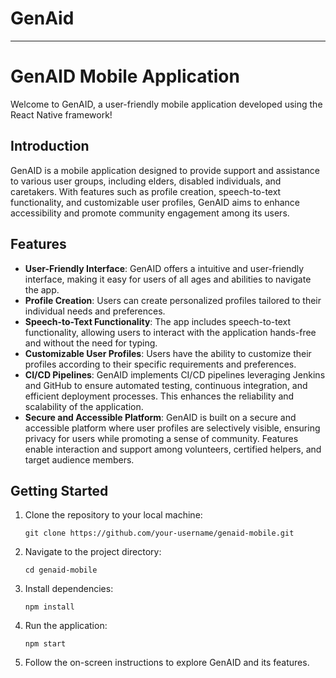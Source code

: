 # GenAid

---

# GenAID Mobile Application

Welcome to GenAID, a user-friendly mobile application developed using the React Native framework!

## Introduction

GenAID is a mobile application designed to provide support and assistance to various user groups, including elders, disabled individuals, and caretakers. With features such as profile creation, speech-to-text functionality, and customizable user profiles, GenAID aims to enhance accessibility and promote community engagement among its users.

## Features

- **User-Friendly Interface**: GenAID offers a intuitive and user-friendly interface, making it easy for users of all ages and abilities to navigate the app.
- **Profile Creation**: Users can create personalized profiles tailored to their individual needs and preferences.
- **Speech-to-Text Functionality**: The app includes speech-to-text functionality, allowing users to interact with the application hands-free and without the need for typing.
- **Customizable User Profiles**: Users have the ability to customize their profiles according to their specific requirements and preferences.
- **CI/CD Pipelines**: GenAID implements CI/CD pipelines leveraging Jenkins and GitHub to ensure automated testing, continuous integration, and efficient deployment processes. This enhances the reliability and scalability of the application.
- **Secure and Accessible Platform**: GenAID is built on a secure and accessible platform where user profiles are selectively visible, ensuring privacy for users while promoting a sense of community. Features enable interaction and support among volunteers, certified helpers, and target audience members.

## Getting Started

1. Clone the repository to your local machine:
   ```
   git clone https://github.com/your-username/genaid-mobile.git
   ```

2. Navigate to the project directory:
   ```
   cd genaid-mobile
   ```

3. Install dependencies:
   ```
   npm install
   ```

4. Run the application:
   ```
   npm start
   ```

5. Follow the on-screen instructions to explore GenAID and its features.

